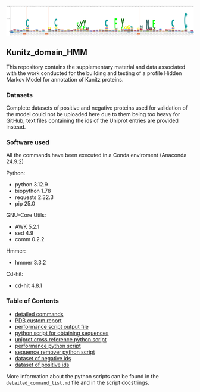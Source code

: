 ![Sequence Logo](./sequence_logo.png)

## Kunitz_domain_HMM
This repository contains the supplementary material and data associated with the work conducted for the building and testing of a profile Hidden Markov Model for annotation of Kunitz proteins.

### Datasets
Complete datasets of positive and negative proteins used for validation of the model could not be uploaded here due to them being too heavy for GitHub, text files containing the ids of the Uniprot entries are provided instead.

### Software used
All the commands have been executed in a Conda enviroment (Anaconda 24.9.2)

Python:
* python      3.12.9
* biopython   1.78
* requests    2.32.3
* pip         25.0

GNU-Core Utils:
* AWK         5.2.1
* sed         4.9
* comm        0.2.2

Hmmer:
* hmmer       3.3.2

Cd-hit:
* cd-hit      4.8.1


### Table of Contents
- [detailed commands](./detailed_command_list.md)
- [PDB custom report](./rcsb_pdb_custom_report_20250503062943.csv)
- [performance script output file](./definitive_merged_performance.txt)
- [python script for obtaining sequences](./get_sequence.py)
- [uniprot cross reference python script](./get_uniprot2.py)
- [performance python script](./performance.py)
- [sequence remover python script](./sequence_remover.py)
- [dataset of negative ids](./negative_proteins_ids.txt)
- [dataset of positive ids](./positive_proteins_ids.txt)

More information about the python scripts can be found in the `detailed_command_list.md` file and in the script docstrings.
